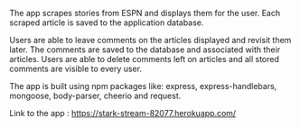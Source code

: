 The app scrapes stories from ESPN and displays them for the user. Each scraped article is saved to the application database. 

Users are able to leave comments on the articles displayed and revisit them later. The comments are saved to the database and associated with their articles. Users are able to delete comments left on articles and all stored comments are visible to every user.

The app is built using npm packages like: express, express-handlebars, mongoose, body-parser, cheerio and request.

Link to the app : https://stark-stream-82077.herokuapp.com/
